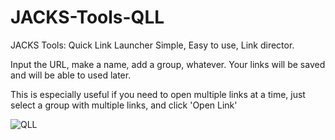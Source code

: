 # JACKS-Tools-QLL
JACKS Tools: Quick Link Launcher
Simple, Easy to use, Link director.

Input the URL, make a name, add a group, whatever.
Your links will be saved and will be able to used later.

This is especially useful if you need to open multiple links at a time, just select a group with multiple links, and click 'Open Link'

![QLL](https://github.com/user-attachments/assets/18b62c07-10c1-46ab-a438-84da5056cbc9)
